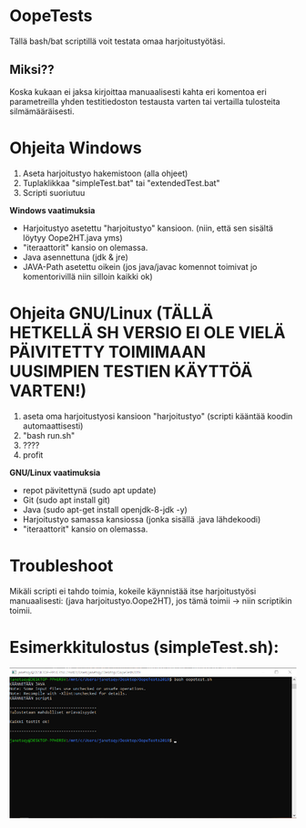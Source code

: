 # OopeTests
Tällä bash/bat scriptillä voit testata omaa harjoitustyötäsi.

## Miksi??
Koska kukaan ei jaksa kirjoittaa manuaalisesti kahta eri komentoa eri parametreilla yhden testitiedoston testausta varten tai vertailla tulosteita silmämääräisesti.

# Ohjeita Windows
1. Aseta harjoitustyo hakemistoon (alla ohjeet)
2. Tuplaklikkaa  "simpleTest.bat" tai "extendedTest.bat"
3. Scripti suoriutuu

**Windows vaatimuksia**
* Harjoitustyo asetettu "harjoitustyo" kansioon. (niin, että sen sisältä löytyy Oope2HT.java yms)
* "iteraattorit" kansio on olemassa.
* Java asennettuna (jdk & jre)
* JAVA-Path asetettu oikein (jos java/javac komennot toimivat jo komentorivillä niin silloin kaikki ok)

# Ohjeita GNU/Linux (TÄLLÄ HETKELLÄ SH VERSIO EI OLE VIELÄ PÄIVITETTY TOIMIMAAN UUSIMPIEN TESTIEN KÄYTTÖÄ VARTEN!)
1. aseta oma harjoitustyosi kansioon "harjoitustyo" (scripti kääntää koodin automaattisesti)
2. "bash run.sh"
3. ????
4. profit 

**GNU/Linux vaatimuksia**
* repot pävitettynä (sudo apt update)
* Git (sudo apt install git)
* Java (sudo apt-get install openjdk-8-jdk -y)
* Harjoitustyo samassa kansiossa (jonka sisällä .java lähdekoodi)
* "iteraattorit" kansio on olemassa.

# Troubleshoot
Mikäli scripti ei tahdo toimia, kokeile käynnistää itse harjoitustyösi manuaalisesti:
(java harjoitustyo.Oope2HT), jos tämä toimii -> niin scriptikin toimii.

# Esimerkkitulostus (simpleTest.sh): 
![](./scriptsrc/materiaalia/image.png)
